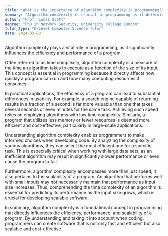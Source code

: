 ```yaml
---
title: "What is the importance of algorithm complexity in programming?"
summary: "Algorithm complexity is crucial in programming as it determines the efficiency and performance of a program."
author: "Prof. Lucas Scott"
degree: "PhD in Network Security, University College London"
tutor_type: "A-Level Computer Science Tutor"
date: 2024-03-08
---
```


Algorithm complexity plays a vital role in programming, as it significantly influences the efficiency and performance of a program.

Often referred to as time complexity, algorithm complexity is a measure of the time an algorithm takes to execute as a function of the size of its input. This concept is essential in programming because it directly affects how quickly a program can run and how many computing resources it consumes.

In practical applications, the efficiency of a program can lead to substantial differences in usability. For example, a search engine capable of returning results in a fraction of a second is far more valuable than one that takes several seconds or even minutes for the same task. Achieving such speed relies on employing algorithms with low time complexity. Similarly, a program that utilizes less memory or fewer resources is deemed more efficient and cost-effective, particularly in large-scale applications.

Understanding algorithm complexity enables programmers to make informed choices when developing code. By analyzing the complexity of various algorithms, they can select the most efficient one for a specific task. This is especially critical when working with large data sets, as an inefficient algorithm may result in significantly slower performance or even cause the program to fail.

Furthermore, algorithm complexity encompasses more than just speed; it also pertains to the scalability of a program. An algorithm that performs well with small inputs may not necessarily maintain that performance as input size increases. Thus, comprehending the time complexity of an algorithm is essential for predicting its performance as the input size grows, which is crucial for developing scalable software.

In summary, algorithm complexity is a foundational concept in programming that directly influences the efficiency, performance, and scalability of a program. By understanding and taking it into account when coding, programmers can create software that is not only fast and efficient but also scalable and cost-effective.
    